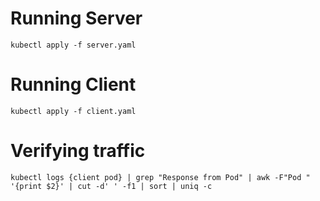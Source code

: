 # Running Server
```
kubectl apply -f server.yaml
```

# Running Client
```
kubectl apply -f client.yaml
```

# Verifying traffic
```
kubectl logs {client pod} | grep "Response from Pod" | awk -F"Pod " '{print $2}' | cut -d' ' -f1 | sort | uniq -c
```
